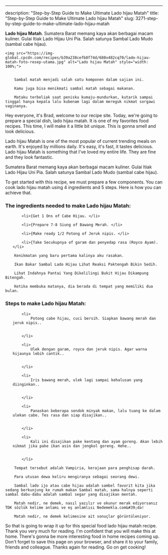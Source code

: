 ---
description: "Step-by-Step Guide to Make Ultimate Lado hijau Matah"
title: "Step-by-Step Guide to Make Ultimate Lado hijau Matah"
slug: 3271-step-by-step-guide-to-make-ultimate-lado-hijau-matah

<p>
	<strong>Lado hijau Matah</strong>. 
	Sumatera Barat memang kaya akan berbagai macam kuliner. Gulai Itiak Lado Hijau Uni Pia. Salah satunya Sambal Lado Mudo (sambal cabe hijau).
</p>
<p>
	
	<img src="https://img-global.cpcdn.com/recipes/b39a238cefb8f74d/680x482cq70/lado-hijau-matah-foto-resep-utama.jpg" alt="Lado hijau Matah" style="width: 100%;">
	
	
		Sambal matah menjadi salah satu komponen dalam sajian ini.
	
		Kamu juga bisa menikmati sambal matah sebagai makanan.
	
		Mataku terbeliak saat penisku kumaju-mundurkan, kutarik sampai tinggal hanya kepala lalu kubenam lagi dalam mereguk nikmat sorgawi vaginanya.
	
</p>
<p>
	Hey everyone, it's Brad, welcome to our recipe site. Today, we're going to prepare a special dish, lado hijau matah. It is one of my favorites food recipes. This time, I will make it a little bit unique. This is gonna smell and look delicious.
</p>
	
<p>
	Lado hijau Matah is one of the most popular of current trending meals on earth. It's enjoyed by millions daily. It's easy, it's fast, it tastes delicious. Lado hijau Matah is something that I've loved my entire life. They are fine and they look fantastic.
</p>
<p>
	Sumatera Barat memang kaya akan berbagai macam kuliner. Gulai Itiak Lado Hijau Uni Pia. Salah satunya Sambal Lado Mudo (sambal cabe hijau).
</p>

<p>
To get started with this recipe, we must prepare a few components. You can cook lado hijau matah using 4 ingredients and 5 steps. Here is how you can achieve that.
</p>

<h3>The ingredients needed to make Lado hijau Matah:</h3>

<ol>
	
		<li>{Get 1 Ons of Cabe Hijau. </li>
	
		<li>{Prepare 7-8 Siung of Bawang Merah. </li>
	
		<li>{Make ready 1/2 Potong of Jeruk nipis. </li>
	
		<li>{Take Secukupnya of garam dan penyedap rasa (Royco Ayam). </li>
	
</ol>
<p>
	
		Kenikmatan yang baru pertama kalinya aku rasakan.
	
		Ikan Bakar Sambal Lado Hijau Lihat Reaksi Paktengah Bikin Sedih.
	
		Lihat Indahnya Pantai Yang Dikelilingi Bukit Hijau Dikampung Bitengah.
	
		Ketika membuka matanya, dia berada di tempat yang memiliki dua bulan.
	
</p>

<h3>Steps to make Lado hijau Matah:</h3>

<ol>
	
		<li>
			Potong cabe hijau, cuci bersih. Siapkan bawang merah dan jeruk nipis..
			
			
		</li>
	
		<li>
			Ulek dengan garam, royco dan jeruk nipis. Agar warna hijaunya lebih cantik..
			
			
		</li>
	
		<li>
			Iris bawang merah, ulek lagi sampai kehalusan yang diinginkan..
			
			
		</li>
	
		<li>
			Panaskan beberapa sendok minyak makan, lalu tuang ke dalam ulekan cabe. Tes rasa dan siap disajikan..
			
			
		</li>
	
		<li>
			Kali ini disajikan pake kentang dan ayam goreng. Akan lebih nikmat jika pake ikan asin dan jengkol goreng. Hehe..
			
			
		</li>
	
</ol>

<p>
	
		Tempat tersebut adalah Vampiria, kerajaan para penghisap darah.
	
		Para utusan dewa keliru mengiranya sebagai seorang dewi.
	
		Sambal lado ijo atau cabe hijau adalah sambel favorit kita jika sedang berkunjung ke rumah makan Sambal matah, sama halnya seperti sambal dabu-dabu adalah sambal segar yang disajikan mentah.
	
		Matah nedir, ne demek, nasıl yazılır ve okunur merak ediyorsanız TDK sözlük kelime anlamı ve eş anlamlısı Nedemekla.com&#39;da!
	
		Matah nedir, ne demek kelimesine ait sonuçlar görüntüleniyor.
	
</p>

<p>
	So that is going to wrap it up for this special food lado hijau matah recipe. Thank you very much for reading. I'm confident that you will make this at home. There's gonna be more interesting food in home recipes coming up. Don't forget to save this page on your browser, and share it to your family, friends and colleague. Thanks again for reading. Go on get cooking!
</p>
